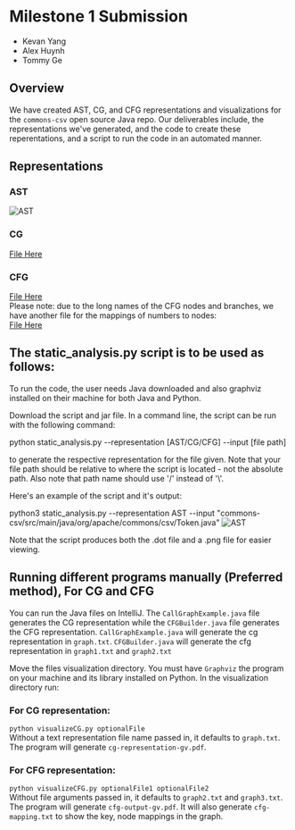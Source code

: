 # Milestone 1 Submission
* Kevan Yang
* Alex Huynh
* Tommy Ge

## Overview
We have created AST, CG, and CFG representations and visualizations for the `commons-csv` open source Java repo.
Our deliverables include, the representations we've generated, and the code to create these reperentations, and a script
to run the code in an automated manner.

## Representations
### AST
![AST](https://user-images.githubusercontent.com/50717720/154831968-ddc88e27-21c8-496d-a843-8f653c48dedb.png)
### CG
[File Here](visualization/cg-representation.gv.pdf)
### CFG
[File Here](visualization/cfg-output.gv.pdf)<br>
Please note: due to the long names of the CFG nodes and branches, we have another file for the mappings of numbers to nodes:<br>
[File Here](visualization/cfg-mapping.txt)


## The static_analysis.py script is to be used as follows:

To run the code, the user needs Java downloaded and also graphviz installed on their machine for both Java and Python.

Download the script and jar file. In a command line, the script can be run with the following command:

python static_analysis.py --representation [AST/CG/CFG] --input [file path]

to generate the respective representation for the file given. Note that your file path should be relative to where the script is located - not the absolute path. Also note that path name should use '/' instead of '\\'. 

Here's an example of the script and it's output:

python3 static_analysis.py --representation AST --input "commons-csv/src/main/java/org/apache/commons/csv/Token.java"
![AST](https://user-images.githubusercontent.com/50717720/154831968-ddc88e27-21c8-496d-a843-8f653c48dedb.png)

Note that the script produces both the .dot file and a .png file for easier viewing.

## Running different programs manually (Preferred method), For CG and CFG
You can run the Java files on IntelliJ.
The `CallGraphExample.java` file generates the CG representation while the `CFGBuilder.java` file generates the CFG representation.
`CallGraphExample.java` will generate the cg representation in `graph.txt`.
`CFGBuilder.java` will generate the cfg representation in `graph1.txt` and `graph2.txt`
<br>

Move the files visualization directory. You must have `Graphviz` the program on your machine and its library installed on Python.
In the visualization directory run:<br>
### For CG representation:
`python visualizeCG.py optionalFile`<br>
Without a text representation file name passed in, it defaults to `graph.txt`.<br>
The program will generate `cg-representation-gv.pdf`.
### For CFG representation:
`python visualizeCFG.py optionalFile1 optionalFile2`<br>
Without file arguments passed in, it defaults to `graph2.txt` and `graph3.txt`.<br>
The program will generate `cfg-output-gv.pdf`.
It  will also generate `cfg-mapping.txt` to show the key, node mappings in the graph.